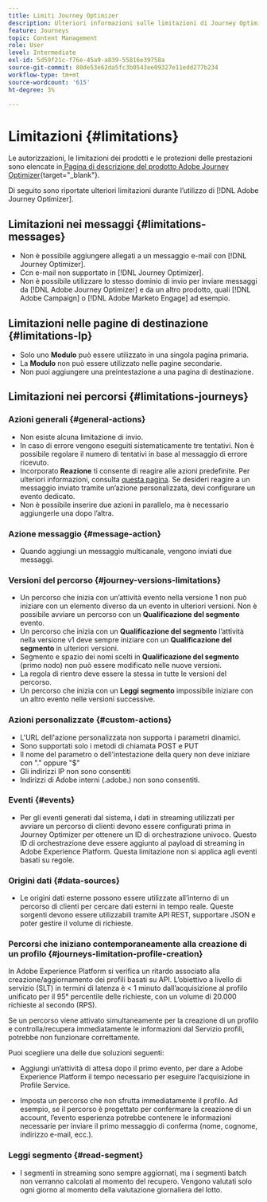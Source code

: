 ```yaml
---
title: Limiti Journey Optimizer
description: Ulteriori informazioni sulle limitazioni di Journey Optimizer
feature: Journeys
topic: Content Management
role: User
level: Intermediate
exl-id: 5d59f21c-f76e-45a9-a839-55816e39758a
source-git-commit: 80de53e62da5fc3b0543ee09327e11edd277b234
workflow-type: tm+mt
source-wordcount: '615'
ht-degree: 3%

---
```


# Limitazioni  {#limitations}

Le autorizzazioni, le limitazioni dei prodotti e le protezioni delle prestazioni sono elencate in[ Pagina di descrizione del prodotto Adobe Journey Optimizer](https://helpx.adobe.com/it/legal/product-descriptions/adobe-journey-optimizer.html){target=&quot;_blank&quot;}.

Di seguito sono riportate ulteriori limitazioni durante l’utilizzo di [!DNL Adobe Journey Optimizer].

## Limitazioni nei messaggi {#limitations-messages}

* Non è possibile aggiungere allegati a un messaggio e-mail con [!DNL Journey Optimizer].
* Ccn e-mail non supportato in [!DNL Journey Optimizer].
* Non è possibile utilizzare lo stesso dominio di invio per inviare messaggi da [!DNL Adobe Journey Optimizer] e da un altro prodotto, quali [!DNL Adobe Campaign] o [!DNL Adobe Marketo Engage] ad esempio.

## Limitazioni nelle pagine di destinazione {#limitations-lp}

* Solo uno **Modulo** può essere utilizzato in una singola pagina primaria.
* La **Modulo** non può essere utilizzato nelle pagine secondarie.
* Non puoi aggiungere una preintestazione a una pagina di destinazione.

<!--You cannot select the **Code your own** option when designing a landing primary page.-->

## Limitazioni nei percorsi {#limitations-journeys}

### Azioni generali {#general-actions}

* Non esiste alcuna limitazione di invio.
* In caso di errore vengono eseguiti sistematicamente tre tentativi. Non è possibile regolare il numero di tentativi in base al messaggio di errore ricevuto.
* Incorporato **Reazione** ti consente di reagire alle azioni predefinite. Per ulteriori informazioni, consulta [questa pagina](../building-journeys/reaction-events.md). Se desideri reagire a un messaggio inviato tramite un’azione personalizzata, devi configurare un evento dedicato.
* Non è possibile inserire due azioni in parallelo, ma è necessario aggiungerle una dopo l’altra.

### Azione messaggio {#message-action}

* Quando aggiungi un messaggio multicanale, vengono inviati due messaggi.

### Versioni del percorso {#journey-versions-limitations}

* Un percorso che inizia con un’attività evento nella versione 1 non può iniziare con un elemento diverso da un evento in ulteriori versioni. Non è possibile avviare un percorso con un **Qualificazione del segmento** evento.
* Un percorso che inizia con un **Qualificazione del segmento** l’attività nella versione v1 deve sempre iniziare con un **Qualificazione del segmento** in ulteriori versioni.
* Segmento e spazio dei nomi scelti in **Qualificazione del segmento** (primo nodo) non può essere modificato nelle nuove versioni.
* La regola di rientro deve essere la stessa in tutte le versioni del percorso.
* Un percorso che inizia con un **Leggi segmento** impossibile iniziare con un altro evento nelle versioni successive.

### Azioni personalizzate {#custom-actions}

* L&#39;URL dell&#39;azione personalizzata non supporta i parametri dinamici.
* Sono supportati solo i metodi di chiamata POST e PUT
* Il nome del parametro o dell&#39;intestazione della query non deve iniziare con &quot;.&quot; oppure &quot;$&quot;
* Gli indirizzi IP non sono consentiti
* Indirizzi di Adobe interni (.adobe.) non sono consentiti.

### Eventi {#events}

* Per gli eventi generati dal sistema, i dati in streaming utilizzati per avviare un percorso di clienti devono essere configurati prima in Journey Optimizer per ottenere un ID di orchestrazione univoco. Questo ID di orchestrazione deve essere aggiunto al payload di streaming in Adobe Experience Platform. Questa limitazione non si applica agli eventi basati su regole.

### Origini dati {#data-sources}

* Le origini dati esterne possono essere utilizzate all’interno di un percorso di clienti per cercare dati esterni in tempo reale. Queste sorgenti devono essere utilizzabili tramite API REST, supportare JSON e poter gestire il volume di richieste.

### Percorsi che iniziano contemporaneamente alla creazione di un profilo {#journeys-limitation-profile-creation}

In Adobe Experience Platform si verifica un ritardo associato alla creazione/aggiornamento dei profili basati su API. L’obiettivo a livello di servizio (SLT) in termini di latenza è &lt; 1 minuto dall’acquisizione al profilo unificato per il 95° percentile delle richieste, con un volume di 20.000 richieste al secondo (RPS).

Se un percorso viene attivato simultaneamente per la creazione di un profilo e controlla/recupera immediatamente le informazioni dal Servizio profili, potrebbe non funzionare correttamente.

Puoi scegliere una delle due soluzioni seguenti:

* Aggiungi un’attività di attesa dopo il primo evento, per dare a Adobe Experience Platform il tempo necessario per eseguire l’acquisizione in Profile Service.

* Imposta un percorso che non sfrutta immediatamente il profilo. Ad esempio, se il percorso è progettato per confermare la creazione di un account, l’evento esperienza potrebbe contenere le informazioni necessarie per inviare il primo messaggio di conferma (nome, cognome, indirizzo e-mail, ecc.).

### Leggi segmento {#read-segment}

* I segmenti in streaming sono sempre aggiornati, ma i segmenti batch non verranno calcolati al momento del recupero. Vengono valutati solo ogni giorno al momento della valutazione giornaliera del lotto.

